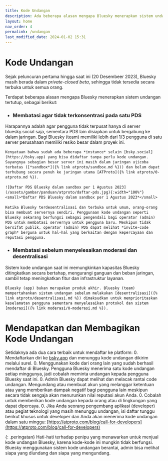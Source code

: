 ```yaml
---
title: Kode Undangan
description: Ada beberapa alasan mengapa Bluesky menerapkan sistem undangan tertutup.
layout: home
nav_order: 4
permalink: /undangan
last_modified_date: 2024-01-02 15:31
---
```


# Kode Undangan
Sejak peluncuran pertama hingga saat ini (20 Desembeer 2023), Bluesky masih berada dalam *private-closed beta*, sehingga tidak tersedia secara terbuka untuk semua orang.

Terdapat beberapa alasan mengapa Bluesky menerapkan sistem undangan tertutup, sebagai berikut:

* ### Membatasi agar tidak terkonsentrasi pada satu PDS
Harapannya adalah agar pengguna tidak terpusat hanya di server bluesky.social saja, sementara PDS lain disiapkan untuk bergabung ke dalam jaringan. Bagi Bluesky (team) memiliki lebih dari 1/3 pengguna di satu server perusahaan memiliki resiko besar dalam proyek ini.

    Kenyataan bahwa sudah ada beberapa *instance* selain [bsky.social](https://bsky.app) yang bisa didaftar tanpa perlu kode undangan. Sayangnya sebagian besar server ini masih dalam jaringan ujicoba terbatas ([*sandbox*]({% link atproto/sandbox.md %})) dan belum dapat terhubung secara penuh ke jaringan utama [ATProto]({% link atproto/0-atproto.md %}).

    ![Daftar PDS Bluesky dalam sandbox per 1 Agustus 2023](/assets/gambar/panduan/atproto/daftar-pds.jpg){:width="100%"}
    <small>*Daftar PDS Bluesky dalam sandbox per 1 Agustus 2023*</small>

    Ketika Bluesky terdesentralisasi dan terbuka untuk umum, orang-orang bisa membuat servernya sendiri. Penggunaan kode undangan seperti Bluesky sekarang berfungsi sebagai pengendali bagi operator (admin) PDS untuk membatasi servernya untuk pengguna baru. Meskipun tidak bersifat publik, operator (admin) PDS dapat melihat *invite-code graph* berguna untuk hal-hal yang berkaitan dengan kepercayaan dan reputasi pengguna.

* ### Membatasi sebelum menyelesaikan moderasi dan desentralisasi
Sistem kode undangan saat ini memungkinkan kapasitas Bluesky ditingkatkan secara bertahap, mengurangi ganguan dan beban jaringan, sambil tetap meningkatkan fitur dan infrastruktur layanan.

    Bluesky (app) bukan merupakan produk akhir. Bluesky (team) mempertahankan sistem undangan sebelum melakukan [desentralisasi]({% link atproto/desentralisasi.md %}) dimaksudkan untuk memprioritaskan keselamatan pengguna sementara menyelesaikan protokol dan sistem [moderasi]({% link moderasi/0-moderasi.md %}).

# Mendapatkan dan Membagikan Kode Undangan
Setidaknya ada dua cara terbaik untuk mendaftar ke platform:
0. Mendaftarkan diri ke [bsky.app](https://bsky.app) dan menunggu kode undangan dikirim melalui surel.
0. Menggunakan kode dari orang lain yang sudah berhasil mendaftar di Bluesky. Pengguna Bluesky menerima satu kode undangan setiap minggunya, jadi cobalah meminta undangan kepada pengguna Bluesky saat ini.
0. Admin Bluesky dapat melihat dan melacak rantai code undangan. Mengundang atau membuat akun yang melanggar ketentuan atau yang memberikan dampak negatif bagi pengguna lain meskipun secara tidak sengaja akan menurunkan nilai reputasi akun Anda.
0. Cobalah untuk memberikan kode undangan kepada orang atau di lingkungan yang dapat dipercaya.
0. Jika Anda seorang pengembang aplikasi (developer) atau pegiat teknologi yang masih menunggu undangan, isi daftar tunggu berikut khusus untuk developer dan Anda akan menerima kode undangan dalam satu minggu: [https://atproto.com/blog/call-for-developers](https://atproto.com/blog/call-for-developers)

{: .peringatan}
Hati-hati terhadap penipu yang menawarkan untuk menjual kode undangan Bluesky, karena kode-kode ini mungkin tidak berfungsi. Bluesky menggunakan sistem kode undangan berantai, admin bisa melihat siapa yang diundang dan siapa yang mengundang.